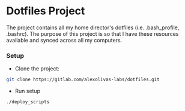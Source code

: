 # Dotfiles Project #

The project contains all my home director's dotfiles (i.e. .bash_profile, .bashrc). The purpose of this project is so that I have these resources available and synced across all my computers.

### Setup ###

* Clone the project:
```bash
git clone https://gitlab.com/alexolivas-labs/dotfiles.git
```

* Run setup
```bash
./deploy_scripts
```
